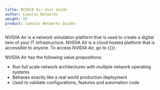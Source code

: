 ```yaml
---
title: NVIDIA Air User Guide
author: Cumulus Networks
weight: 10
product: Cumulus Networks Guides
---
```


NVIDIA Air is a network simulation platform that is used to create a digital twin of your IT infrastructure. NVIDIA Air is a cloud hosted platform that is accessible to anyone. To access NVIDIA Air, go to {{<exlink url="https://air.nvidia.com" text="air.nvidia.com">}}.

NVIDIA Air has the following value propositions:

- Run full scale network architectures with multiple network operating systems
- Behaves exactly like a real world production deployment
- Used to validate configurations, features and automation code
